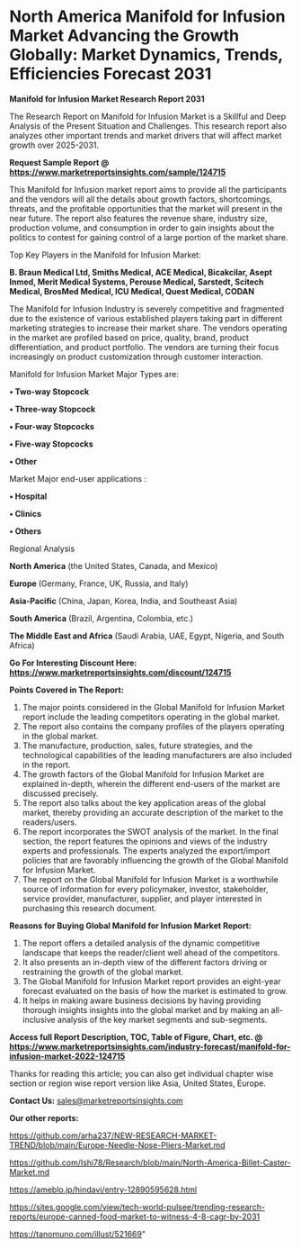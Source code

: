 # North America Manifold for Infusion Market Advancing the Growth Globally: Market Dynamics, Trends, Efficiencies Forecast 2031

<strong>Manifold for Infusion Market Research Report 2031</strong>

The Research Report on Manifold for Infusion Market is a Skillful and Deep Analysis of the Present Situation and Challenges. This research report also analyzes other important trends and market drivers that will affect market growth over 2025-2031.

<strong>Request Sample Report @ <a href=https://www.marketreportsinsights.com/sample/124715>https://www.marketreportsinsights.com/sample/124715</a></strong>

This Manifold for Infusion market report aims to provide all the participants and the vendors will all the details about growth factors, shortcomings, threats, and the profitable opportunities that the market will present in the near future. The report also features the revenue share, industry size, production volume, and consumption in order to gain insights about the politics to contest for gaining control of a large portion of the market share.

Top Key Players in the Manifold for Infusion Market:

<strong>B. Braun Medical Ltd, Smiths Medical, ACE Medical, Bicakcilar, Asept Inmed, Merit Medical Systems, Perouse Medical, Sarstedt, Scitech Medical, BrosMed Medical, ICU Medical, Quest Medical, CODAN</strong>

The Manifold for Infusion Industry is severely competitive and fragmented due to the existence of various established players taking part in different marketing strategies to increase their market share. The vendors operating in the market are profiled based on price, quality, brand, product differentiation, and product portfolio. The vendors are turning their focus increasingly on product customization through customer interaction.

Manifold for Infusion Market Major Types are:

<strong>• Two-way Stopcock

• Three-way Stopcock

• Four-way Stopcocks

• Five-way Stopcocks

• Other</strong>

Market Major end-user applications :

<strong>• Hospital

• Clinics

• Others</strong>

Regional Analysis

</u><strong><b>North America</b></strong> (the United States, Canada, and Mexico)

<strong><b>Europe </b></strong>(Germany, France, UK, Russia, and Italy)

<strong><b>Asia-Pacific</b></strong> (China, Japan, Korea, India, and Southeast Asia)

<strong><b>South America</b></strong> (Brazil, Argentina, Colombia, etc.)

<strong><b>The Middle East and Africa</b></strong> (Saudi Arabia, UAE, Egypt, Nigeria, and South Africa)

<strong>Go For Interesting Discount Here: <a href=https://www.marketreportsinsights.com/discount/124715>https://www.marketreportsinsights.com/discount/124715</a></strong>

<strong>Points Covered in The Report:</strong>
<ol>
  <li>The major points considered in the Global Manifold for Infusion Market report include the leading competitors operating in the global market.</li>
  <li>The report also contains the company profiles of the players operating in the global market.</li>
  <li>The manufacture, production, sales, future strategies, and the technological capabilities of the leading manufacturers are also included in the report.</li>
  <li>The growth factors of the Global Manifold for Infusion Market are explained in-depth, wherein the different end-users of the market are discussed precisely.</li>
  <li>The report also talks about the key application areas of the global market, thereby providing an accurate description of the market to the readers/users.</li>
  <li>The report incorporates the SWOT analysis of the market. In the final section, the report features the opinions and views of the industry experts and professionals. The experts analyzed the export/import policies that are favorably influencing the growth of the Global Manifold for Infusion Market.</li>
  <li>The report on the Global Manifold for Infusion Market is a worthwhile source of information for every policymaker, investor, stakeholder, service provider, manufacturer, supplier, and player interested in purchasing this research document.</li>
</ol>
<strong>Reasons for Buying Global Manifold for Infusion Market Report:</strong>

<ol>
  <li>The report offers a detailed analysis of the dynamic competitive landscape that keeps the reader/client well ahead of the competitors.</li>
  <li>It also presents an in-depth view of the different factors driving or restraining the growth of the global market.</li>
  <li>The Global Manifold for Infusion Market report provides an eight-year forecast evaluated on the basis of how the market is estimated to grow.</li>
  <li>It helps in making aware business decisions by having providing thorough insights insights into the global market and by making an all-inclusive analysis of the key market segments and sub-segments.</li>
</ol>
<strong>Access full Report Description, TOC, Table of Figure, Chart, etc. @ <a href=https://www.marketreportsinsights.com/industry-forecast/manifold-for-infusion-market-2022-124715>https://www.marketreportsinsights.com/industry-forecast/manifold-for-infusion-market-2022-124715</a></strong>


Thanks for reading this article; you can also get individual chapter wise section or region wise report version like Asia, United States, Europe.

<strong>Contact Us:</strong>
sales@marketreportsinsights.com

<strong>Our other reports:</strong>

<a href=https://github.com/arha237/NEW-RESEARCH-MARKET-TREND/blob/main/Europe-Needle-Nose-Pliers-Market.md>https://github.com/arha237/NEW-RESEARCH-MARKET-TREND/blob/main/Europe-Needle-Nose-Pliers-Market.md</a>

<a href=https://github.com/Ishi78/Research/blob/main/North-America-Billet-Caster-Market.md>https://github.com/Ishi78/Research/blob/main/North-America-Billet-Caster-Market.md</a>

<a href=https://ameblo.jp/hindavi/entry-12890595628.html>https://ameblo.jp/hindavi/entry-12890595628.html</a>

<a href=https://sites.google.com/view/tech-world-pulsee/trending-research-reports/europe-canned-food-market-to-witness-4-8-cagr-by-2031>https://sites.google.com/view/tech-world-pulsee/trending-research-reports/europe-canned-food-market-to-witness-4-8-cagr-by-2031</a>

<a href=https://tanomuno.com/illust/521669>https://tanomuno.com/illust/521669</a>"
